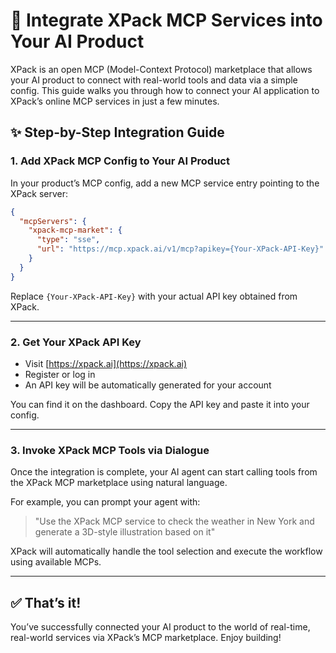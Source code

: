 # 🔌 Integrate XPack MCP Services into Your AI Product

XPack is an open MCP (Model-Context Protocol) marketplace that allows your AI product to connect with real-world tools and data via a simple config. This guide walks you through how to connect your AI application to XPack’s online MCP services in just a few minutes.

## ✨ Step-by-Step Integration Guide

### 1. Add XPack MCP Config to Your AI Product

In your product’s MCP config, add a new MCP service entry pointing to the XPack server:

```json
{
  "mcpServers": {
    "xpack-mcp-market": {
      "type": "sse",
      "url": "https://mcp.xpack.ai/v1/mcp?apikey={Your-XPack-API-Key}"
    }
  }
}
```

Replace `{Your-XPack-API-Key}` with your actual API key obtained from XPack.

---

### 2. Get Your XPack API Key

- Visit [https://xpack.ai](https://xpack.ai)  
- Register or log in  
- An API key will be automatically generated for your account  

You can find it on the dashboard. Copy the API key and paste it into your config.

---

### 3. Invoke XPack MCP Tools via Dialogue

Once the integration is complete, your AI agent can start calling tools from the XPack MCP marketplace using natural language.

For example, you can prompt your agent with:

> "Use the XPack MCP service to check the weather in New York and generate a 3D-style illustration based on it"

XPack will automatically handle the tool selection and execute the workflow using available MCPs.

---

## ✅ That’s it!

You’ve successfully connected your AI product to the world of real-time, real-world services via XPack’s MCP marketplace. Enjoy building!
